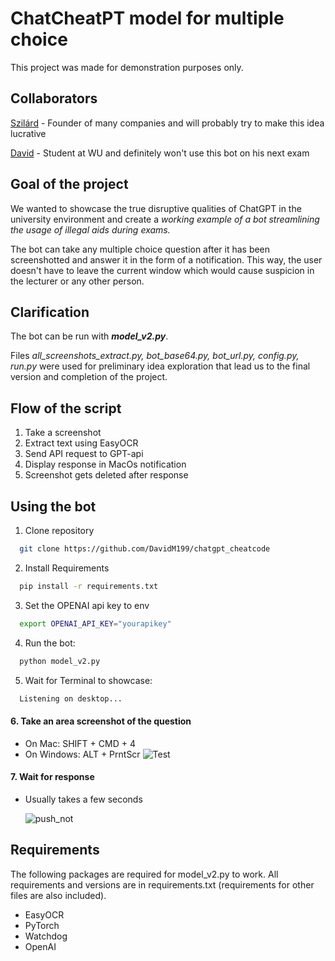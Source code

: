 # ChatCheatPT model for multiple choice

This project was made for demonstration purposes only.

## Collaborators

[Szilárd](https://github.com/szilrdmate) - Founder of many companies and will probably try to make this idea lucrative

[David](https://github.com/DavidM199) - Student at WU and definitely won't use this bot on his next exam

## Goal of the project

We wanted to showcase the true disruptive qualities of ChatGPT in the university environment and create a *working example of a bot streamlining the usage of illegal aids during exams.* 

The bot can take any multiple choice question after it has been screenshotted and answer it in the form of a notification. This way, the user doesn't have to leave the current window which would cause suspicion in the lecturer or any other person. 

## Clarification

The bot can be run with _**model_v2.py**_.

Files _all_screenshots_extract.py, bot_base64.py, bot_url.py, config.py, run.py_ were used for preliminary idea exploration
that lead us to the final version and completion of the project.

## Flow of the script

1. Take a screenshot
2. Extract text using EasyOCR
3. Send API request to GPT-api
4. Display response in MacOs notification
5. Screenshot gets deleted after response

## Using the bot

1. Clone repository
```bash
  git clone https://github.com/DavidM199/chatgpt_cheatcode
``` 

2. Install Requirements
```bash
  pip install -r requirements.txt
```

3. Set the OPENAI api key to env
```bash
  export OPENAI_API_KEY="yourapikey"
```

4. Run the bot:
```bash
  python model_v2.py
```

5. Wait for Terminal to showcase:
```bash
  Listening on desktop...
```
#### 6. Take an area screenshot of the question
- On Mac: SHIFT + CMD + 4
- On Windows: ALT + PrntScr
  ![Test](https://help.blackboard.com/sites/default/files/images/2020-02/ultra_stud_view_MC_ques.png)

#### 7. Wait for response
- Usually takes a few seconds
  
  ![push_not](https://github.com/DavidM199/chatgpt_cheatcode/assets/147255010/37bde15f-9385-4519-8257-ab7c0798ba00)


## Requirements
The following packages are required for model_v2.py to work. All requirements and versions are in requirements.txt (requirements for other files are also included).
- EasyOCR
- PyTorch
- Watchdog
- OpenAI

